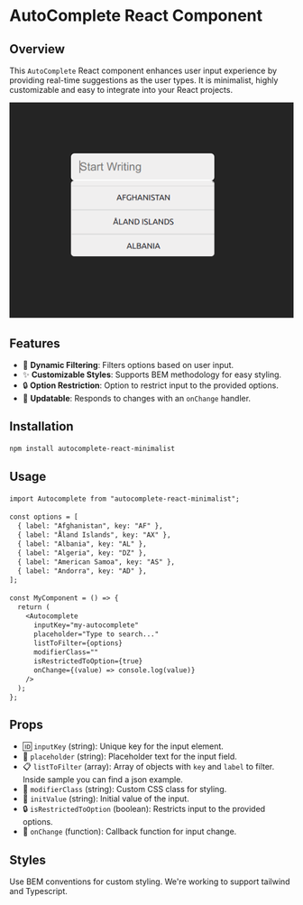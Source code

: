 # AutoComplete React Component

## Overview
This `AutoComplete` React component enhances user input experience by providing real-time suggestions as the user types. It is minimalist, highly customizable and easy to integrate into your React projects.

![appImage.png](appImage.png)

## Features
- 🔄 **Dynamic Filtering**: Filters options based on user input.
- ✨ **Customizable Styles**: Supports BEM methodology for easy styling.
- 🔒 **Option Restriction**: Option to restrict input to the provided options.
- 🔄 **Updatable**: Responds to changes with an `onChange` handler.

## Installation
```bash
npm install autocomplete-react-minimalist
```

## Usage
```
import Autocomplete from "autocomplete-react-minimalist";

const options = [
  { label: "Afghanistan", key: "AF" },
  { label: "Åland Islands", key: "AX" },
  { label: "Albania", key: "AL" },
  { label: "Algeria", key: "DZ" },
  { label: "American Samoa", key: "AS" },
  { label: "Andorra", key: "AD" },
];

const MyComponent = () => {
  return (
    <Autocomplete
      inputKey="my-autocomplete"
      placeholder="Type to search..."
      listToFilter={options}
      modifierClass=""
      isRestrictedToOption={true}
      onChange={(value) => console.log(value)}
    />
  );
};
```

## Props
- 🆔 `inputKey` (string): Unique key for the input element.
- 💬 `placeholder` (string): Placeholder text for the input field.
- 📋 `listToFilter` (array): Array of objects with `key` and `label` to filter. Inside sample you can find a json example.
- 🎨 `modifierClass` (string): Custom CSS class for styling.
- 🚀 `initValue` (string): Initial value of the input.
- 🔒 `isRestrictedToOption` (boolean): Restricts input to the provided options.
- 🔄 `onChange` (function): Callback function for input change.


## Styles
Use BEM conventions for custom styling. We're working to support tailwind and Typescript.